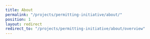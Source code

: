 ```yaml
---
title: About
permalink: "/projects/permitting-initiative/about/"
position: 1
layout: redirect
redirect_to: "/projects/permitting-initiative/about/overview"
---
```


